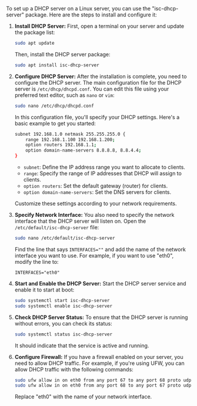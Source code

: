 To set up a DHCP server on a Linux server, you can use the "isc-dhcp-server" package. Here are the steps to install and configure it:

1. **Install DHCP Server:**
   First, open a terminal on your server and update the package list:

   ```bash
   sudo apt update
   ```

   Then, install the DHCP server package:

   ```bash
   sudo apt install isc-dhcp-server
   ```

2. **Configure DHCP Server:**
   After the installation is complete, you need to configure the DHCP server. The main configuration file for the DHCP server is `/etc/dhcp/dhcpd.conf`. You can edit this file using your preferred text editor, such as `nano` or `vim`:

   ```bash
   sudo nano /etc/dhcp/dhcpd.conf
   ```

   In this configuration file, you'll specify your DHCP settings. Here's a basic example to get you started:

   ```bash
   subnet 192.168.1.0 netmask 255.255.255.0 {
       range 192.168.1.100 192.168.1.200;
       option routers 192.168.1.1;
       option domain-name-servers 8.8.8.8, 8.8.4.4;
   }
   ```

   - `subnet`: Define the IP address range you want to allocate to clients.
   - `range`: Specify the range of IP addresses that DHCP will assign to clients.
   - `option routers`: Set the default gateway (router) for clients.
   - `option domain-name-servers`: Set the DNS servers for clients.

   Customize these settings according to your network requirements.

3. **Specify Network Interface:**
   You also need to specify the network interface that the DHCP server will listen on. Open the `/etc/default/isc-dhcp-server` file:

   ```bash
   sudo nano /etc/default/isc-dhcp-server
   ```

   Find the line that says `INTERFACES=""` and add the name of the network interface you want to use. For example, if you want to use "eth0", modify the line to:

   ```
   INTERFACES="eth0"
   ```

4. **Start and Enable the DHCP Server:**
   Start the DHCP server service and enable it to start at boot:

   ```bash
   sudo systemctl start isc-dhcp-server
   sudo systemctl enable isc-dhcp-server
   ```

5. **Check DHCP Server Status:**
   To ensure that the DHCP server is running without errors, you can check its status:

   ```bash
   sudo systemctl status isc-dhcp-server
   ```

   It should indicate that the service is active and running.

6. **Configure Firewall:**
    If you have a firewall enabled on your server, you need to allow DHCP traffic. For example, if you're using UFW, you can allow DHCP traffic with the following commands:
    
    ```bash
    sudo ufw allow in on eth0 from any port 67 to any port 68 proto udp
    sudo ufw allow in on eth0 from any port 68 to any port 67 proto udp
    ```
    
    Replace "eth0" with the name of your network interface.



